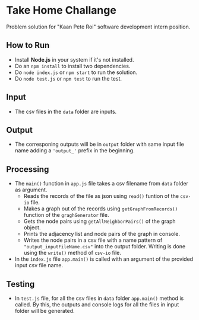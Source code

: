 # Take Home Challange
Problem solution for "Kaan Pete Roi" software development intern position.

## How to Run
- Install **Node.js** in your system if it's not installed.
- Do an `npm install` to install two dependencies.
- Do `node index.js` or `npm start` to run the solution.
- Do `node test.js` or `npm test` to run the test.

## Input
- The csv files in the `data` folder are inputs.

## Output
- The corresponing outputs will be in `output` folder with same input file name adding a `'output_'` prefix in the beginning. 

## Processing
- The `main()` function in `app.js` file takes a csv filename from `data` folder as argument.  
  - Reads the records  of the file as json using `read()` funtion of the `csv-io` file.
  - Makes a graph out of the records using `getGraphFromRecords()` function of the `graghGenerator` file.
  - Gets the node pairs using `getAllNeighborPairs()` of the graph object. 
  - Prints the adjacency list and node pairs of the graph in console.
  - Writes the node pairs in a csv file with a name pattern of `"output_inputFileName.csv"` into the output folder. Writing is done using the `write()` method of `csv-io` file.
- In the `index.js` file `app.main()` is called with an argument of the provided input csv file name. 

## Testing
- In `test.js` file, for all the csv files in `data` folder `app.main()` method is called. By this, the outputs and console logs for all the files in input folder will be generated. 
